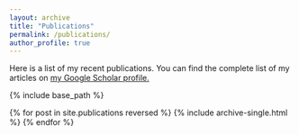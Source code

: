 ```yaml
---
layout: archive
title: "Publications"
permalink: /publications/
author_profile: true
---
```


Here is a list of my recent publications. You can find the complete list of my articles on <u><a href="https://scholar.google.fr/citations?user=k6--GlAAAAAJ&hl=en">my Google Scholar profile</a>.</u>

{% include base_path %}

{% for post in site.publications reversed %}
  {% include archive-single.html %}
{% endfor %}
